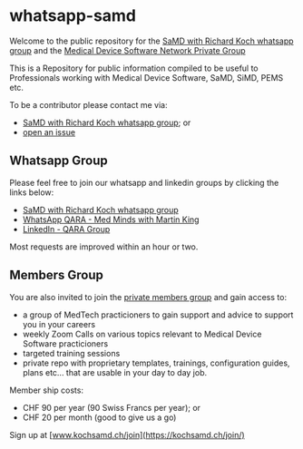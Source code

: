 # whatsapp-samd
Welcome to the public repository for the [SaMD with Richard Koch whatsapp group](https://chat.whatsapp.com/LQ89hRbANFkD47kfWd3yNB) and the [Medical Device Software Network Private Group](https://kochsamd.ch/join/)

This is a Repository for public information compiled to be useful to Professionals working with Medical Device Software, SaMD, SiMD, PEMS etc. 

To be a contributor please contact me via:
- [SaMD with Richard Koch whatsapp group](https://chat.whatsapp.com/LQ89hRbANFkD47kfWd3yNB); or
- [open an issue](https://github.com/kochsamd/whatsapp-samd/issues)

## Whatsapp Group
Please feel free to join our whatsapp and linkedin groups by clicking the links below:

- [SaMD with Richard Koch whatsapp group](https://chat.whatsapp.com/LQ89hRbANFkD47kfWd3yNB)
- [WhatsApp QARA - Med Minds with Martin King](https://whatsapp.com/channel/0029VaaBTj9CxoAwG0CUBn1x)
- [LinkedIn - QARA Group](https://www.linkedin.com/groups/12741229/)

Most requests are improved within an hour or two.

## Members Group  
You are also invited to join the [private members group](https://kochsamd.ch/join/) and gain access to:
- a group of MedTech practicioners to gain support and advice to support you in your careers
- weekly Zoom Calls on various topics relevant to Medical Device Software practicioners
- targeted training sessions
- private repo with proprietary templates, trainings, configuration guides, plans etc... that are usable in your day to day job.

Member ship costs:
- CHF 90 per year (90 Swiss Francs per year); or
- CHF 20 per month (good to give us a go)

Sign up at [www.kochsamd.ch/join](https://kochsamd.ch/join/)
